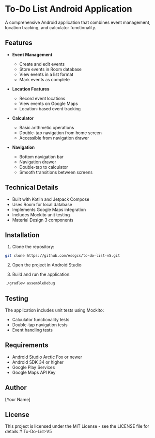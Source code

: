 # To-Do List Android Application

A comprehensive Android application that combines event management, location tracking, and calculator functionality.

## Features

- **Event Management**
  - Create and edit events
  - Store events in Room database
  - View events in a list format
  - Mark events as complete

- **Location Features**
  - Record event locations
  - View events on Google Maps
  - Location-based event tracking

- **Calculator**
  - Basic arithmetic operations
  - Double-tap navigation from home screen
  - Accessible from navigation drawer

- **Navigation**
  - Bottom navigation bar
  - Navigation drawer
  - Double-tap to calculator
  - Smooth transitions between screens

## Technical Details

- Built with Kotlin and Jetpack Compose
- Uses Room for local database
- Implements Google Maps integration
- Includes Mockito unit testing
- Material Design 3 components

## Installation

1. Clone the repository:
```bash
git clone https://github.com/esogcs/to-do-list-v5.git
```

2. Open the project in Android Studio

3. Build and run the application:
```bash
./gradlew assembleDebug
```

## Testing

The application includes unit tests using Mockito:
- Calculator functionality tests
- Double-tap navigation tests
- Event handling tests

## Requirements

- Android Studio Arctic Fox or newer
- Android SDK 34 or higher
- Google Play Services
- Google Maps API Key

## Author

[Your Name]

## License

This project is licensed under the MIT License - see the LICENSE file for details
#   T o - D o - L i s t - V 5  
 